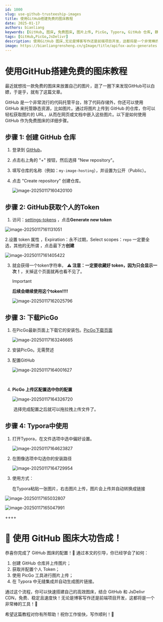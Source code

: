 ```yaml
---
id: 1000
slug: use-github-trusteeship-images
title: 使用GitHub搭建免费的图床教程
date: 2025-01-17
authors: bianliang
keywords: [GitHub, 图床, 免费图床, 图片上传, PicGo, Typora, GitHub 仓库, 静态资源]
tags: [GitHub,PicGo,JsDelivr]
description: 使用GitHub 图床,无论是博客写作还是前端项目开发，这都将是一个非常棒的方式
image: https://bianliangrensheng.cn/gImage/title/apifox-auto-generates.jpg
---
```


# 使用GitHub搭建免费的图床教程

最近就想找一款免费的图床来放置自己的图片，逛了一圈下来发现GitHub可以白嫖，于是乎，就有了这篇文章。

<!-- truncate -->

GitHub 是一个非常流行的代码托管平台，除了代码存储外，你还可以使用 GitHub 来托管静态资源，比如图片。通过将图片上传到 GitHub 的仓库，你可以轻松获取图片的 URL，从而在网页或文档中嵌入这些图片。以下是如何使用 GitHub 作为免费图床的详细步骤。

## 步骤 1: 创建 GitHub 仓库

1. 登录到 [GitHub](https://github.com)。

2. 点击右上角的 "+" 按钮，然后选择 "New repository"。

3. 填写仓库的名称（例如：`my-image-hosting`），并设置为公开（Public）。

4. 点击 "Create repository" 创建仓库。

   ![image-20250117160420100](https://cdn.jsdelivr.net/gh/hhhh-wang/MyPic@main/blog/img/image-20250117160420100.png)

## 步骤 2: GitHub获取个人的Token

1. 访问：[settings-tokens](https://github.com/settings/tokens) ，点击**Generate new token**

![image-20250117161131051](https://cdn.jsdelivr.net/gh/hhhh-wang/MyPic@main/blog/img/image-20250117161131051.png)

2.设置 token 属性 ，Expiration：永不过期，Select scopes：`repo` 一定要全选，其他的无所谓 ，点击最下方**创建**

![image-20250117161405422](https://cdn.jsdelivr.net/gh/hhhh-wang/MyPic@main/blog/img/image-20250117161405422.png)

3. 就会获得一个token字符串， **⚠️ 注意：一定要收藏好 token，因为只会显示一次！**，关掉这个页面就再也看不见了。

   > [!IMPORTANT]
   >  **后续会继续使用这个token!!!!**

   

   ![image-20250117162025796](https://cdn.jsdelivr.net/gh/hhhh-wang/MyPic@main/blog/img/image-20250117162025796.png)
   
   

## 步骤 3: 下载PicGo

1. 在PicGo最新页面上下载它的安装包。[PicGo下载页面](https://github.com/Molunerfinn/PicGo/releases)

   ![image-20250117163246665](https://cdn.jsdelivr.net/gh/hhhh-wang/MyPic@main/blog/img/image-20250117163246665.png)

   

2. 安装PicGo。无需赘述

3. 配置GitHub

   ![image-20250117164001627](https://cdn.jsdelivr.net/gh/hhhh-wang/MyPic@main/blog/img/image-20250117164001627.png)

   ​	

4. **PicGo 上传区配置选中你的配置**

   ![image-20250117164326720](https://cdn.jsdelivr.net/gh/hhhh-wang/MyPic@main/blog/img/image-20250117164326720.png)

   ​	选择完成配置之后就可以拖拉拽上传文件了。

## 步骤 4: Typora中使用

1. 打开Typora，在文件选项中选中偏好设置。

   ![image-20250117164623827](https://cdn.jsdelivr.net/gh/hhhh-wang/MyPic@main/blog/img/image-20250117164623827.png)

2. 在图像选项中勾选你的安装路径

   ![image-20250117164729954](https://cdn.jsdelivr.net/gh/hhhh-wang/MyPic@main/blog/img/image-20250117164729954.png)

3. 使用方式：

   在Typora粘贴一张图片，右击图片上传，图片会上传并自动转换成链接

![image-20250117165032807](https://cdn.jsdelivr.net/gh/hhhh-wang/MyPic@main/blog/img/image-20250117165032807.png)

![image-20250117165047991](https://cdn.jsdelivr.net/gh/hhhh-wang/MyPic@main/blog/img/image-20250117165047991.png)

++++

# 🎉 使用 GitHub 图床大功告成！

恭喜你完成了 GitHub 图床的配置！🎊 通过本文的引导，你已经学会了如何：

1. 创建 GitHub 仓库并上传图片；
2. 获取并配置个人 Token；
3. 使用 PicGo 工具进行图片上传；
4. 在 Typora 中无缝集成并自动生成图片链接。

通过这个流程，你可以快速搭建自己的高效图床，结合 GitHub 和 JsDelivr CDN，免费、稳定且速度快！无论是博客写作还是前端项目开发，这都将是一个非常棒的工具！💪

希望这篇教程对你有所帮助！祝你工作愉快，写作顺利！🚀



